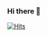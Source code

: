 ### Hi there 👋

[![Hits](https://hits.seeyoufarm.com/api/count/incr/badge.svg?url=https%3A%2F%2Fgithub.com%2Fgjbae1212%2Fhit-counter&count_bg=%233E61DF&title_bg=%237A7070&icon=&icon_color=%23FFFFFF&title=hits&edge_flat=false)](https://hits.seeyoufarm.com)
